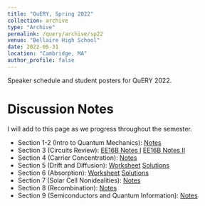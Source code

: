 ```yaml
---
title: "QuERY, Spring 2022"
collection: archive
type: "Archive"
permalink: /query/archive/sp22
venue: "Bellaire High School"
date: 2022-05-31
location: "Cambridge, MA"
author_profile: false
---
```


Speaker schedule and student posters for QuERY 2022. 

Discussion Notes
======
I will add to this page as we progress throughout the semester. 
* Section 1-2 (Intro to Quantum Mechanics): [Notes](http://mudyeh.github.io/files/Section_1_Intro_to_Quantum_Mechanics.pdf)
* Section 3 (Circuits Review): [EE16B Notes I](http://mudyeh.github.io/files/Discussion_1A_Notes_EECS16B_Summer_2020.pdf) [EE16B Notes II](http://mudyeh.github.io/files/Discussion_1B_Notes_EECS16B_Summer_2020.pdf)
* Section 4 (Carrier Concentration): [Notes](http://mudyeh.github.io/files/Section_4_Carrier_Concentration.pdf)
* Section 5 (Drift and Diffusion): [Worksheet](http://mudyeh.github.io/files/Section_5_Drift_and_Diffusion(Worksheet).pdf) [Solutions](http://mudyeh.github.io/files/Section_5_Drift_and_Diffusion(Solutions).pdf)
* Section 6 (Absorption): [Worksheet](http://mudyeh.github.io/files/Section_6_Absorption(Worksheet).pdf) [Solutions](http://mudyeh.github.io/files/Section_6_Absorption(Solutions).pdf)
* Section 7 (Solar Cell Nonidealities): [Notes](http://mudyeh.github.io/files/Section_7_Solar_Cell_Nonidealities.pdf)
* Section 8 (Recombination): [Notes](http://mudyeh.github.io/files/Section_8_Recombination.pdf)
* Section 9 (Semiconductors and Quantum Information): [Notes](http://mudyeh.github.io/files/Section_9_Semiconductors_and_Quantum_Information.pdf)
